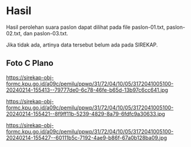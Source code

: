 # Hasil

Hasil perolehan suara paslon dapat dilihat pada file paslon-01.txt, paslon-02.txt, dan paslon-03.txt.

Jika tidak ada, artinya data tersebut belum ada pada SIREKAP.

## Foto C Plano

https://sirekap-obj-formc.kpu.go.id/a09c/pemilu/ppwp/31/72/04/10/05/3172041005100-20240214-155413--79777de0-6c78-46fe-b65d-13b97c6cc641.jpg

https://sirekap-obj-formc.kpu.go.id/a09c/pemilu/ppwp/31/72/04/10/05/3172041005100-20240214-155421--8f9ff11b-5239-4829-8a79-6fdfc9a30633.jpg

https://sirekap-obj-formc.kpu.go.id/a09c/pemilu/ppwp/31/72/04/10/05/3172041005100-20240214-155427--60111b5c-7192-4ae9-b86f-67a0b128ba09.jpg
